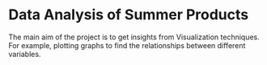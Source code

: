 # Data Analysis of Summer Products

The main aim of the project is to get insights from Visualization techniques. For example, plotting graphs to find the relationships between different variables.
